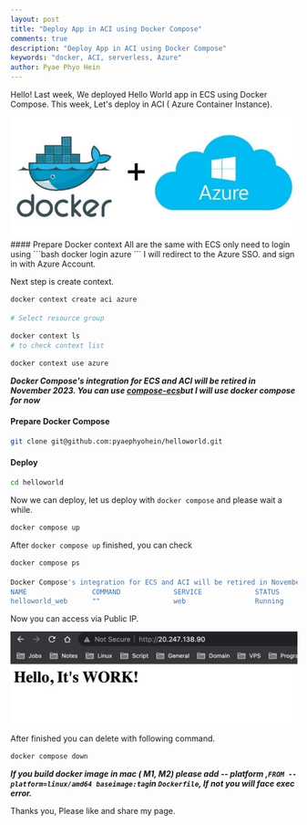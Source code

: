 ```yaml
---
layout: post
title: "Deploy App in ACI using Docker Compose"
comments: true
description: "Deploy App in ACI using Docker Compose"
keywords: "docker, ACI, serverless, Azure"
author: Pyae Phyo Hein
---
```


Hello! Last week, We deployed Hello World app in ECS using Docker Compose. This week, Let's deploy in ACI ( Azure Container Instance). 

<img src="/assets/images/aci-dockercompose/aci_docker.png">
#### Prepare Docker context
All are the same with ECS only need to login using 
```bash 
 docker login azure
```
I will redirect to the Azure SSO. and sign in with Azure Account.

Next step is create context. 

```bash 
docker context create aci azure

# Select resource group
```
```bash
docker context ls
# to check context list
```
```bash
docker context use azure
```

***Docker Compose's integration for ECS and ACI will be retired in November 2023. You can use [compose-ecs](https://github.com/docker/compose-ecs)but I will use docker compose for now***





#### Prepare Docker Compose

```bash
git clone git@github.com:pyaephyohein/helloworld.git
```
#### Deploy 

```bash
cd helloworld
```
Now we can deploy, let us deploy with ```docker compose``` and please wait a while.

```bash
docker compose up
```

After ```docker compose up``` finished, you can check

```bash
docker compose ps

Docker Compose's integration for ECS and ACI will be retired in November 2023. Learn more: https://docs.docker.com/go/compose-ecs-eol/
NAME                COMMAND             SERVICE             STATUS              PORTS
helloworld_web      ""                  web                 Running             20.247.138.90:80->80/tcp:80->80/TCP
```
Now you can access via Public IP.  

<img src="/assets/images/aci-dockercompose/image.png">

After finished you can delete with following command.

```bash
docker compose down
```


***If you build docker image in mac ( M1, M2) please add -- platform ,```FROM --platform=linux/amd64 baseimage:tag```in ```Dockerfile```, If not you will face exec error.***


Thanks you, Please like and share my page. 